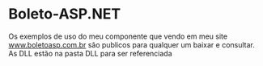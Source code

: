 # Boleto-ASP.NET
Os exemplos de uso do meu componente que vendo em meu site www.boletoasp.com.br são publicos para qualquer um baixar e consultar.
As DLL estão na pasta DLL para ser referenciada

